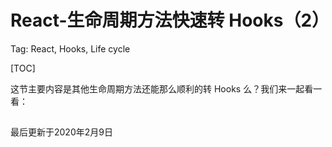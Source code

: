 # React-生命周期方法快速转 Hooks（2）
Tag: React, Hooks, Life cycle

[TOC]

这节主要内容是其他生命周期方法还能那么顺利的转 Hooks 么？我们来一起看一看：

## 

最后更新于2020年2月9日

[^footnote]: timestamp-最后更新于2020年2月9日